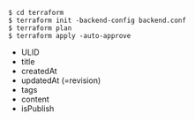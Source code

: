 ```
$ cd terraform
$ terraform init -backend-config backend.conf 
$ terraform plan
$ terraform apply -auto-approve
```

- ULID
- title
- createdAt
- updatedAt (=revision)
- tags
- content
- isPublish